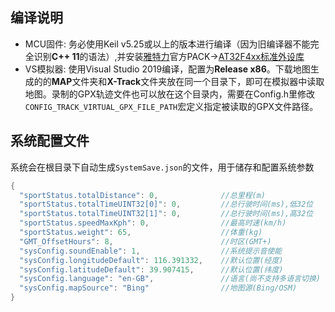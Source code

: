 ## 编译说明
* MCU固件: 务必使用Keil v5.25或以上的版本进行编译（因为旧编译器不能完全识别**C++ 11**的语法）,并安装[雅特力](https://www.arterytek.com/cn/index.jsp)官方PACK->[AT32F4xx标准外设库](http://www.arterytek.com/download/Pack_Keil_AT32F4xx_CH_V1.3.4.zip)
* VS模拟器: 使用Visual Studio 2019编译，配置为**Release x86**。下载地图生成的的**MAP**文件夹和**X-Track**文件夹放在同一个目录下，即可在模拟器中读取地图。录制的GPX轨迹文件也可以放在这个目录内，需要在Config.h里修改```CONFIG_TRACK_VIRTUAL_GPX_FILE_PATH```宏定义指定被读取的GPX文件路径。

## 系统配置文件
系统会在根目录下自动生成`SystemSave.json`的文件，用于储存和配置系统参数
```C
{
  "sportStatus.totalDistance": 0,              //总里程(m)
  "sportStatus.totalTimeUINT32[0]": 0,         //总行驶时间(ms),低32位
  "sportStatus.totalTimeUINT32[1]": 0,         //总行驶时间(ms),高32位
  "sportStatus.speedMaxKph": 0,                //最高时速(km/h)
  "sportStatus.weight": 65,                    //体重(kg)
  "GMT_OffsetHours": 8,                        //时区(GMT+)
  "sysConfig.soundEnable": 1,                  //系统提示音使能
  "sysConfig.longitudeDefault": 116.391332,    //默认位置(经度)
  "sysConfig.latitudeDefault": 39.907415,      //默认位置(纬度)
  "sysConfig.language": "en-GB",               //语言(尚不支持多语言切换)
  "sysConfig.mapSource": "Bing"                //地图源(Bing/OSM)
}
```
